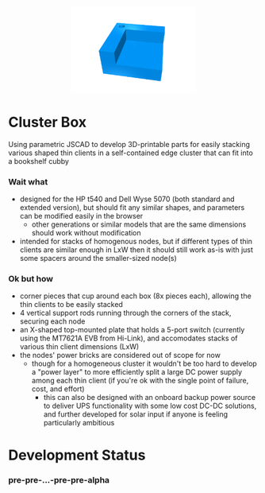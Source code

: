 <p align="center">
  <img src="./cluster_corner_render.png" width=50%>
</p>

# Cluster Box 
Using parametric JSCAD to develop 3D-printable parts for easily stacking various shaped thin clients in a self-contained edge cluster that can fit into a bookshelf cubby

### Wait what
- designed for the HP t540 and Dell Wyse 5070 (both standard and extended version), but should fit any similar shapes, and parameters can be modified easily in the browser
  - other generations or similar models that are the same dimensions should work without modification
- intended for stacks of homogenous nodes, but if different types of thin clients are similar enough in LxW then it should still work as-is with just some spacers around the smaller-sized node(s)

### Ok but how
- corner pieces that cup around each box (8x pieces each), allowing the thin clients to be easily stacked
- 4 vertical support rods running through the corners of the stack, securing each node
- an X-shaped top-mounted plate that holds a 5-port switch (currently using the MT7621A EVB from Hi-Link), and accomodates stacks of various thin client dimensions (LxW)
- the nodes' power bricks are considered out of scope for now
  - though for a homogeneous cluster it wouldn't be too hard to develop a "power layer" to more efficiently split a large DC power supply among each thin client (if you're ok with the single point of failure, cost, and effort)
    - this can also be designed with an onboard backup power source to deliver UPS functionality with some low cost DC-DC solutions, and further developed for solar input if anyone is feeling particularly ambitious

# Development Status
### pre-pre-...-pre-pre-alpha
